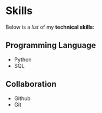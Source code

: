 # Skills

Below is a *list* of my **technical skills**:

## Programming Language
- Python
- SQL

## Collaboration
- Github
- Git
